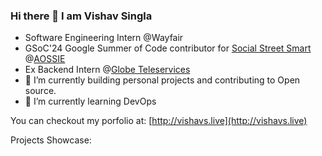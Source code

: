 ### Hi there 👋 I am Vishav Singla

- Software Engineering Intern @Wayfair
- GSoC'24 Google Summer of Code contributor for [Social Street Smart](https://github.com/AOSSIE-Org/Social-Street-Smart) @[AOSSIE](https://github.com/AOSSIE-Org)
- Ex Backend Intern @[Globe Teleservices](https://globeteleservices.com)
- 🔭 I’m currently building personal projects and contributing to Open source.
- 🌱 I’m currently learning DevOps

You can checkout my porfolio at: [http://vishavs.live](http://vishavs.live)

Projects Showcase:

